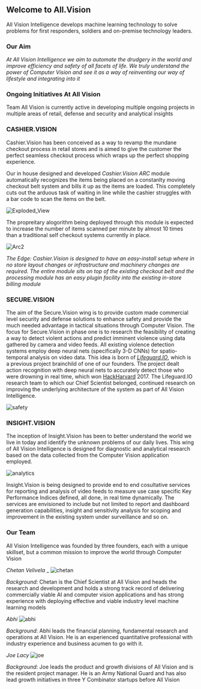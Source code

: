 ## Welcome to All.Vision

All Vision Intelligence develops machine learning technology to solve problems for first responders, soldiers and on-premise technology leaders.

### Our Aim

_At All Vision Intelligence we aim to automate the drudgery in the world and improve efficiency and safety of all facets of life. We truly understand the power of Computer Vision and see it as a way of reinventing our way of lifestyle and integrating into it_

### Ongoing Initiatives At All Vision

Team All Vision is currently active in developing multiple ongoing projects in multiple areas of retail, defense and security and analytical insights

### CASHIER.VISION

  Cashier.Vision has been conceived as a way to revamp the mundane checkout process in retail stores and is aimed to give the customer the perfect seamless checkout process which wraps up the perfect shopping experience. 

  Our in house designed and developed *Cashier.Vision ARC* module automatically recognizes the items being placed on a constanlty moving checkout belt system and bills it up as the items are loaded. This completely cuts out the arduous task of waiting in line while the cashier struggles with a bar code to scan the items on the belt. 
  
  ![Exploded_View](images/Exploded_View_Cashier_Vision.png)
  
  The propreitary alogorithm being deployed through this module is expected to increase the number of items scanned per minute by almost 10 times than a traditional self checkout systems currently in place.

![Arc2](images/arc2.png)

  _The Edge: Cashier.Vision is designed to have an easy-install setup where in no store layout changes or infrastructure and machinery changes are required. The entire module sits on top of the existing checkout belt and the processing module has an easy plugin facility into the existing in-store billing module_


### SECURE.VISION

  The aim of the Secure.Vision wing is to provide custom made commercial level security and defense solutions to enhance safety and provide the much needed advantage in tactical situations through Computer Vision. The focus for Secure.Vision in phase one is to research the feasibility of creating a way to detect violent actions and predict imminent violence using data gathered by camera and video feeds. All existing violence detection systems employ deep neural nets (specifically 3-D CNNs) for spatio-temporal analysis on video data.
  This idea is born of [*Lifeguard.IO*](https://devpost.com/software/lifeguard-io), which is a previous project brainchild of one of our founders. The project dealt action recognition with deep neural nets to accurately detect those who were drowning in real time, which won [HackHarvard](https://hackharvard.io/) 2017. The Lifeguard.IO research team to which our Chief Scientist belonged, continued research on improving the underlying architecture of the system as part of All Vision Intelligence.
  
  
![safety](images/safety.png)  
  
### INSIGHT.VISION

  The inception of Insight.Vision has been to better understand the world we live in today and identify the unknown problems of our daily lives. This wing of All Vision Intelligence is designed for diagnostic and analytical research based on the data collected from the Computer Vision application employed.
  
  ![analytics](images/analytics.png)
  
  Insight.Vision is being designed to provide end to end cosultative services for reporting and analysis of video feeds to measure use case specific Key Performance Indices defined, all done, in real time dynamically. The services are envisioned to include but not limited to report and dashboard generation capabilities, insight and sensitivity analysis for scoping and improvement in the existing system under surveillance and so on.
  
  
### Our Team

All Vision Intelligence was founded by three founders, each with a unique skillset, but a common mission to improve the world through Computer Vision

_Chetan Velivela_
_
![chetan](images/chetan.jpeg)

*Background*: Chetan is the Chief Scientist at All Vision and heads the research and development and holds a strong track record of delivering commercially viable AI and computer vision applications and has strong experience with deploying effective and viable industry level machine learning models

_Abhi_
![abhi](images/abhi.jpeg)

*Background*: Abhi leads the financial planning, fundamental research and operations at All Vision. He is an experienced quantitative professional with industry experience and business acumen to go with it.

_Joe Lacy_
![joe](images/joe.jpeg)

*Background*: Joe leads the product and growth divisions of All Vision and is the resident project manager. He is an Army National Guard and has also lead growth initiatives in three Y Combinator startups before All Vision


  

